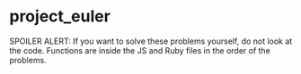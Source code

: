 # project_euler
SPOILER ALERT: If you want to solve these problems yourself, do not look at the code. Functions are inside the JS and Ruby files in the order of the problems.
